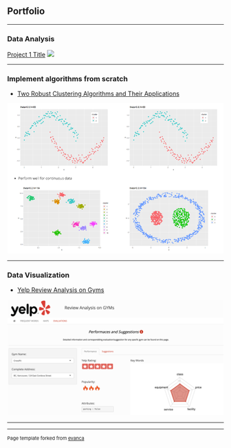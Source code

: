 ## Portfolio

---

### Data Analysis

[Project 1 Title](/mdfiles/BIRCH.html)
<img src="images/dummy_thumbnail.jpg?raw=true"/>

---


### Implement algorithms from scratch

- [Two Robust Clustering Algorithms and Their Applications](/pdf/BIRCH.html)
<img src="images/6.png?raw=true"/>

---

### Data Visualization
- [Yelp Review Analysis on Gyms](https://sliu736.shinyapps.io/STAT628_module3/)
<img src="images/7.png?raw=true"/>

---




---
<p style="font-size:11px">Page template forked from <a href="https://github.com/evanca/quick-portfolio">evanca</a></p>
<!-- Remove above link if you don't want to attibute -->
